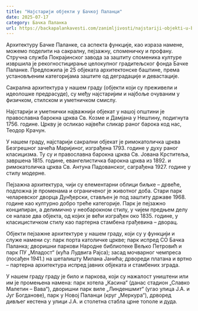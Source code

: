 ```yaml
---
title: "Најстарији објекти у Бачкој Паланци"
date: 2025-07-17
category: Бачка Паланка
url: https://backapalankavesti.com/zanimljivosti/najstariji-objekti-u-backoj-palanci-1/
---
```


Архитектуру Бачке Паланке, са аспекта функције, као израза намене, можемо поделити на сакралну, пејзажну, споменичку и профану. Стручна служба Покрајинског завода за заштиту споменика културе извршила је рекогностицирање целокупног градитељског фонда Бачке Паланке. Предложила је 25 објеката архитектонске баштине, према установљеним категоријама заштите од деградације и девастације.

Сакрална архитектура у нашем граду (објекти који су преживели и идеолошке предрасуде), су међу најстаријим и најбоље очуваним у физичком, стилском и уметничком смислу.

Најстарији и уметнички најважнији објекат у нашој општини је православна барокна црква Св. Козме и Дамјана у Нештину, подигнута 1756. године. Цркву је осликао највећи сликар раног барока код нас, Теодор Крачун.

У нашем граду, најстарији сакрални објекат је римокатоличка црква Безгрешног зачећа Маријиног, изграђена 1793. године у духу раног класицизма. Ту су и православна барокна црква Св. Јована Крститеља, завршена 1815. године, евангелистичка барокна црква из 1892. и римокатоличка црква Св. Антуна Падованског, саграђена 1927. године у стилу модерне.

Пејзажна архитектура, чији су елемeнтaрни облици биљке – дрвеће, подложна је променама и ограниченог је животног доба. Стари парк челаревског дворца Дунђерски, стављен је под заштиту државе 1968. године као културно добро треће категорије. Парк је пејзажно конципиран, а делимично у необарокном стилу, у чијем предњем делу се налазе два објекта, од којих је већи изграђен око 1835. године, у класицистичком стилу као партерна стамбена грађевина – дворац.

Објекти пејзажне архитектуре у нашем граду, који су у функцији и служе намени су: парк порта католичке цркве; парк испред СО Бачка Паланка; дворишни паркови Народне библиотеке Вељко Петровић и парк ПУ „Младост“ (кућа Лудвига Рајса); засад мочварног чемпреса (посађен 1941.) на шеталишту Милана Јанића; дрвореди платана и вртно – партерна архитектура испред јавних објеката и стамбених зграда.

У нашем граду граду је било и паркова, који су нажалост уништени или им је промењена намена: парк хотела „Касина“ (данас стадион „Славко Малетин – Вава“), дворишни парк виле „Линденшмит“ (угао улица Ј.А. и Југ Богданове), парк у Новој Паланци (круг „Меркура“), дрворед дивљег кестена у улици Ј.А. и столетна стабла црне тополе и дуда.
